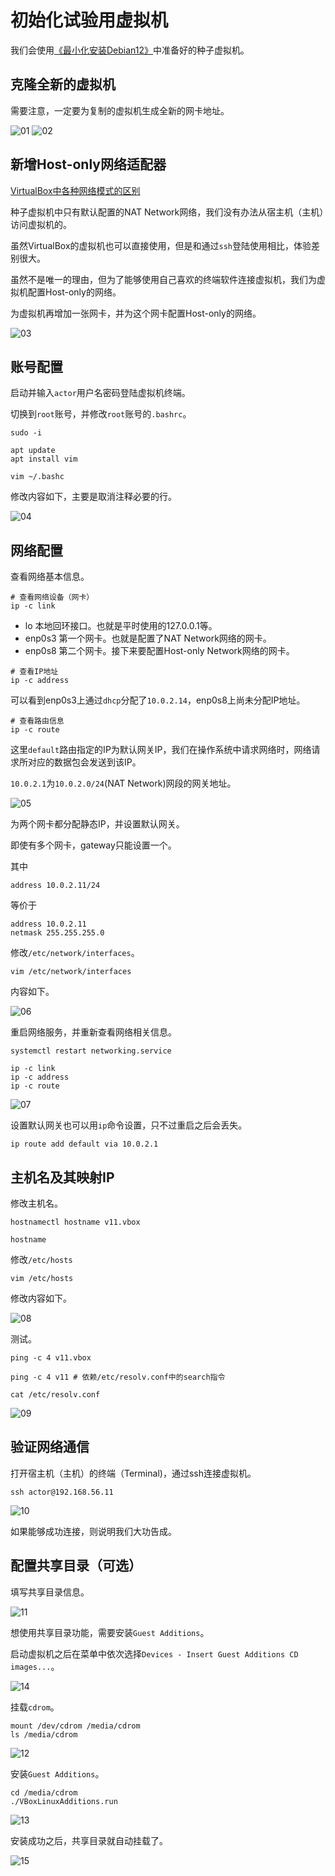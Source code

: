 # 初始化试验用虚拟机

我们会使用[《最小化安装Debian12》](../virtualbox-minium-debian12/index.md)中准备好的种子虚拟机。

## 克隆全新的虚拟机

需要注意，一定要为复制的虚拟机生成全新的网卡地址。

![01](images/01.png "01")
![02](images/02.png "02")

## 新增Host-only网络适配器

[VirtualBox中各种网络模式的区别](https://www.virtualbox.org/manual/UserManual.html#networkingmodes)

种子虚拟机中只有默认配置的NAT Network网络，我们没有办法从宿主机（主机）访问虚拟机的。

虽然VirtualBox的虚拟机也可以直接使用，但是和通过`ssh`登陆使用相比，体验差别很大。

虽然不是唯一的理由，但为了能够使用自己喜欢的终端软件连接虚拟机，我们为虚拟机配置Host-only的网络。

为虚拟机再增加一张网卡，并为这个网卡配置Host-only的网络。

![03](images/03.png "03")


## 账号配置

启动并输入`actor`用户名密码登陆虚拟机终端。

切换到`root`账号，并修改`root`账号的`.bashrc`。

```shell
sudo -i

apt update
apt install vim

vim ~/.bashc
```

修改内容如下，主要是取消注释必要的行。

![04](images/04.png "04")

## 网络配置

查看网络基本信息。

```shell
# 查看网络设备（网卡）
ip -c link
```

- lo 本地回环接口。也就是平时使用的127.0.0.1等。
- enp0s3 第一个网卡。也就是配置了NAT Network网络的网卡。
- enp0s8 第二个网卡。接下来要配置Host-only Network网络的网卡。

```shell
# 查看IP地址
ip -c address

```

可以看到enp0s3上通过`dhcp`分配了`10.0.2.14`，enp0s8上尚未分配IP地址。

```shell
# 查看路由信息
ip -c route
```

这里`default`路由指定的IP为默认网关IP，我们在操作系统中请求网络时，网络请求所对应的数据包会发送到该IP。

`10.0.2.1`为`10.0.2.0/24`(NAT Network)网段的网关地址。

![05](images/05.png "05")

为两个网卡都分配静态IP，并设置默认网关。

即使有多个网卡，gateway只能设置一个。

其中

```shell
address 10.0.2.11/24
```

等价于

```shell
address 10.0.2.11
netmask 255.255.255.0
```

修改`/etc/network/interfaces`。

```shell
vim /etc/network/interfaces
```

内容如下。

![06](images/06.png "06")

重启网络服务，并重新查看网络相关信息。

```shell
systemctl restart networking.service

ip -c link
ip -c address
ip -c route
```

![07](images/07.png "07")

设置默认网关也可以用`ip`命令设置，只不过重启之后会丢失。

```shell
ip route add default via 10.0.2.1
```

## 主机名及其映射IP

修改主机名。

```shell
hostnamectl hostname v11.vbox

hostname
```

修改`/etc/hosts`

```shell
vim /etc/hosts
```

修改内容如下。

![08](images/08.png "08")

测试。

```shell
ping -c 4 v11.vbox

ping -c 4 v11 # 依赖/etc/resolv.conf中的search指令

cat /etc/resolv.conf
```

![09](images/09.png "09")

## 验证网络通信
打开宿主机（主机）的终端（Terminal)，通过ssh连接虚拟机。

```shell
ssh actor@192.168.56.11
```

![10](images/10.png "10")

如果能够成功连接，则说明我们大功告成。

## 配置共享目录（可选）
填写共享目录信息。

![11](images/11.png "11")

想使用共享目录功能，需要安装`Guest Additions`。

启动虚拟机之后在菜单中依次选择`Devices - Insert Guest Additions CD images...`。

![14](images/14.png "14")

挂载`cdrom`。

```shell
mount /dev/cdrom /media/cdrom
ls /media/cdrom
```

![12](images/12.png "12")

安装`Guest Additions`。

```shell
cd /media/cdrom
./VBoxLinuxAdditions.run
```
![13](images/13.png "13")

安装成功之后，共享目录就自动挂载了。

![15](images/15.png "15")
